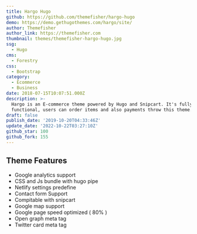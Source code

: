 ```yaml
---
title: Hargo Hugo
github: https://github.com/themefisher/hargo-hugo
demo: https://demo.gethugothemes.com/hargo/site/
author: Themefisher
author_link: https://themefisher.com
thumbnail: themes/themefisher-hargo-hugo.jpg
ssg:
  - Hugo
cms:
  - Forestry
css:
  - Bootstrap
category:
  - Ecommerce
  - Business
date: 2018-07-15T10:07:51.000Z
description: >-
  Hargo is an E-commerce theme powered by Hugo and Snipcart. It's fully
  functional, users can order items and also payments throw this theme.
draft: false
publish_date: '2019-10-20T04:33:46Z'
update_date: '2022-10-22T03:27:10Z'
github_star: 100
github_fork: 155
---
```

## Theme Features

- Google analytics support
- CSS and Js bundle with hugo pipe
- Netlify settings predefine
- Contact form Support
- Compitable with snipcart
- Google map support
- Google page speed optimized ( 80% )
- Open graph meta tag
- Twitter card meta tag
